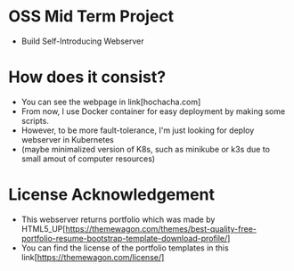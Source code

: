 # OSS Mid Term Project
- Build Self-Introducing Webserver
# How does it consist?
- You can see the webpage in link[hochacha.com]
- From now, I use Docker container for easy deployment by making some scripts.
- However, to be more fault-tolerance, I'm just looking for deploy webserver in Kubernetes
- (maybe minimalized version of K8s, such as minikube or k3s due to small amout of computer resources)
# License Acknowledgement
- This webserver returns portfolio which was made by HTML5_UP[https://themewagon.com/themes/best-quality-free-portfolio-resume-bootstrap-template-download-profile/]
- You can find the license of the portfolio templates in this link[https://themewagon.com/license/]
